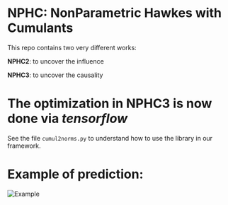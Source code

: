 # NPHC: NonParametric Hawkes with Cumulants

This repo contains two very different works:

**NPHC2**: to uncover the influence

**NPHC3**: to uncover the causality

# The optimization in NPHC3 is now done via *tensorflow*

See the file ```cumul2norms.py``` to understand how to use the library in our framework. 

# Example of prediction:

![Example](http://i.imgur.com/HrV5hDo.png?1)
